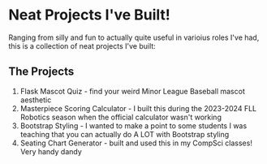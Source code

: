 # Neat Projects I've Built!

Ranging from silly and fun to actually quite useful in varioius roles I've had, this is a collection of neat projects I've built:

## The Projects

1. Flask Mascot Quiz - find your weird Minor League Baseball mascot aesthetic
2. Masterpiece Scoring Calculator - I built this during the 2023-2024 FLL Robotics season when the official calculator wasn't working
3. Bootstrap Styling - I wanted to make a point to some students I was teaching that you can actually do A LOT with Bootstrap styling
4. Seating Chart Generator - built and used this in my CompSci classes! Very handy dandy
